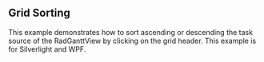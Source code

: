 ## Grid Sorting
This example demonstrates how to sort ascending or descending the task source of the RadGanttView by clicking on the grid header. This example is for Silverlight and WPF.

[//]: <keywords:order, ascending, descending, header>